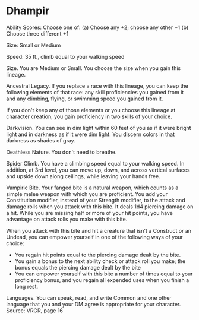 # Dhampir

Ability Scores: Choose one of: (a) Choose any +2; choose any other +1 (b) Choose three different +1

Size: Small or Medium

Speed: 35 ft., climb equal to your walking speed

Size. You are Medium or Small. You choose the size when you gain this lineage.

Ancestral Legacy. If you replace a race with this lineage, you can keep the following elements of that race: any skill proficiencies you gained from it and any climbing, flying, or swimming speed you gained from it.

If you don't keep any of those elements or you choose this lineage at character creation, you gain proficiency in two skills of your choice.

Darkvision. You can see in dim light within 60 feet of you as if it were bright light and in darkness as if it were dim light. You discern colors in that darkness as shades of gray.

Deathless Nature. You don't need to breathe.

Spider Climb. You have a climbing speed equal to your walking speed. In addition, at 3rd level, you can move up, down, and across vertical surfaces and upside down along ceilings, while leaving your hands free.

Vampiric Bite. Your fanged bite is a natural weapon, which counts as a simple melee weapon with which you are proficient. You add your Constitution modifier, instead of your Strength modifier, to the attack and damage rolls when you attack with this bite. It deals 1d4 piercing damage on a hit. While you are missing half or more of your hit points, you have advantage on attack rolls you make with this bite.

When you attack with this bite and hit a creature that isn't a Construct or an Undead, you can empower yourself in one of the following ways of your choice:

- You regain hit points equal to the piercing damage dealt by the bite.
- You gain a bonus to the next ability check or attack roll you make; the bonus equals the piercing damage dealt by the bite
- You can empower yourself with this bite a number of times equal to your proficiency bonus, and you regain all expended uses when you finish a long rest.

Languages. You can speak, read, and write Common and one other language that you and your DM agree is appropriate for your character.
Source: VRGR, page 16

